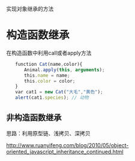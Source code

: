 实现对象继承的方法

构造函数继承
==============
在构造函数中利用call或者apply方法

```js
　　function Cat(name,color){
　　　　Animal.apply(this, arguments);
　　　　this.name = name;
　　　　this.color = color;
　　}
　　var cat1 = new Cat("大毛","黄色");
　　alert(cat1.species); // 动物
```

非构造函数继承
--------
思路：利用原型链、浅拷贝、深拷贝

http://www.ruanyifeng.com/blog/2010/05/object-oriented_javascript_inheritance_continued.html